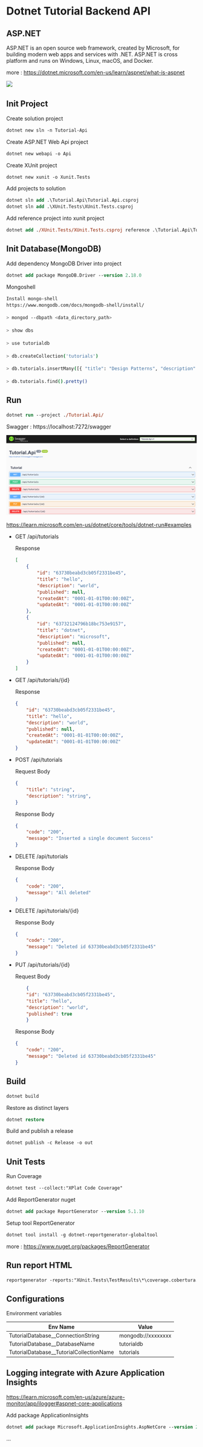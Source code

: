 # Dotnet Tutorial Backend API

## ASP.NET

ASP.NET is an open source web framework, created by Microsoft, for building modern web apps and services with .NET. ASP.NET is cross platform and runs on Windows, Linux, macOS, and Docker.

more : https://dotnet.microsoft.com/en-us/learn/aspnet/what-is-aspnet

<img src="https://dotnet.microsoft.com/static/images/illustrations/swimlane-docker-three-platforms.svg?v=kcvcmmA1iaNdOyvKzlUHIC7FzTy4bQ0cgjM95HVqoaM">

## Init Project

Create solution project

```ps
dotnet new sln -n Tutorial-Api
```

Create ASP.NET Web Api project

```ps
dotnet new webapi -o Api
```

Create XUnit project

```ps
dotnet new xunit -o Xunit.Tests
```

Add projects to solution

```ps
dotnet sln add .\Tutorial.Api\Tutorial.Api.csproj
dotnet sln add .\XUnit.Tests\XUnit.Tests.csproj
```

Add reference project into xunit project

```ps
dotnet add ./XUnit.Tests/XUnit.Tests.csproj reference .\Tutorial.Api\Tutorial.Api.csproj
```

## Init Database(MongoDB)

Add dependency MongoDB Driver into project

```ps
dotnet add package MongoDB.Driver --version 2.18.0
```

Mongoshell

```sh
Install mongo-shell
https://www.mongodb.com/docs/mongodb-shell/install/

> mongod --dbpath <data_directory_path>

> show dbs

> use tutorialdb

> db.createCollection('tutorials')

> db.tutorials.insertMany([{ "title": "Design Patterns", "description": "", "published": false}])

> db.tutorials.find().pretty()

```

## Run

```ps
dotnet run --project ./Tutorial.Api/
```

Swagger : https://localhost:7272/swagger

<img src="./img/dotnet-swagger.png">

https://learn.microsoft.com/en-us/dotnet/core/tools/dotnet-run#examples

- GET /api/tutorials

    Response

    ```json
    [
        {
            "id": "63730beabd3cb05f2331be45",
            "title": "hello",
            "description": "world",
            "published": null,
            "createdAt": "0001-01-01T00:00:00Z",
            "updatedAt": "0001-01-01T00:00:00Z"
        },
        {
            "id": "63732124796b18bc753e9157",
            "title": "dotnet",
            "description": "microsoft",
            "published": null,
            "createdAt": "0001-01-01T00:00:00Z",
            "updatedAt": "0001-01-01T00:00:00Z"
        }
    ]
    ```

- GET /api/tutorials/{id}

    Response

    ```json
    {
        "id": "63730beabd3cb05f2331be45",
        "title": "hello",
        "description": "world",
        "published": null,
        "createdAt": "0001-01-01T00:00:00Z",
        "updatedAt": "0001-01-01T00:00:00Z"
    }
    ```

- POST /api/tutorials

    Request Body

    ```json
    {
        "title": "string",
        "description": "string",
    }
    ```

    Response Body

    ```json
    {
        "code": "200",
        "message": "Inserted a single document Success"
    }
    ```

- DELETE /api/tutorials

    Response Body

    ```json
    {
        "code": "200",
        "message": "All deleted"
    }
    ```

- DELETE /api/tutorials/{id}

    Response Body

    ```json
    {
        "code": "200",
        "message": "Deleted id 63730beabd3cb05f2331be45"
    }
    ```

- PUT /api/tutorials/{id}

    Request Body

    ```json
        {
        "id": "63730beabd3cb05f2331be45",
        "title": "hello",
        "description": "world",
        "published": true
        }
    ```

    Response Body

    ```json
    {
        "code": "200",
        "message": "Deleted id 63730beabd3cb05f2331be45"
    }
    ```

## Build

```ps
dotnet build
```

Restore as distinct layers

```ps
dotnet restore
```

Build and publish a release

```ps
dotnet publish -c Release -o out
```

## Unit Tests

Run Coverage

```ps
dotnet test --collect:"XPlat Code Coverage"
```

Add ReportGenerator nuget

```ps
dotnet add package ReportGenerator --version 5.1.10
```

Setup tool ReportGenerator

```ps
dotnet tool install -g dotnet-reportgenerator-globaltool
```

more : https://www.nuget.org/packages/ReportGenerator

## Run report HTML

```ps
reportgenerator -reports:"XUnit.Tests\TestResults\*\coverage.cobertura.xml" -targetdir:"./coveragereport" -reporttypes:Html
```

## Configurations

Environment variables

|Env Name|Value|
|---|---|
|TutorialDatabase__ConnectionString|mongodb://xxxxxxxx|
|TutorialDatabase__DatabaseName|tutorialdb|
|TutorialDatabase__TutorialCollectionName|tutorials|

## Logging integrate with Azure Application Insights

https://learn.microsoft.com/en-us/azure/azure-monitor/app/ilogger#aspnet-core-applications

Add package ApplicationInsights

```ps
dotnet add package Microsoft.ApplicationInsights.AspNetCore --version 2.21.0
```

...
